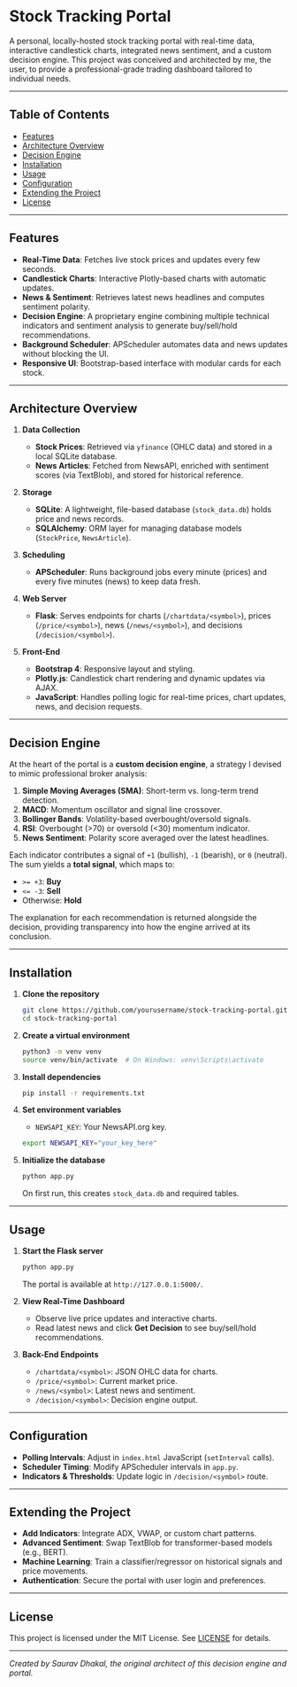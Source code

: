 # Stock Tracking Portal

A personal, locally-hosted stock tracking portal with real-time data, interactive candlestick charts, integrated news sentiment, and a custom decision engine. This project was conceived and architected by me, the user, to provide a professional-grade trading dashboard tailored to individual needs.

---

## Table of Contents

- [Features](#features)
- [Architecture Overview](#architecture-overview)
- [Decision Engine](#decision-engine)
- [Installation](#installation)
- [Usage](#usage)
- [Configuration](#configuration)
- [Extending the Project](#extending-the-project)
- [License](#license)

---

## Features

- **Real-Time Data**: Fetches live stock prices and updates every few seconds.
- **Candlestick Charts**: Interactive Plotly-based charts with automatic updates.
- **News & Sentiment**: Retrieves latest news headlines and computes sentiment polarity.
- **Decision Engine**: A proprietary engine combining multiple technical indicators and sentiment analysis to generate buy/sell/hold recommendations.
- **Background Scheduler**: APScheduler automates data and news updates without blocking the UI.
- **Responsive UI**: Bootstrap-based interface with modular cards for each stock.

---

## Architecture Overview

1. **Data Collection**
   - **Stock Prices**: Retrieved via `yfinance` (OHLC data) and stored in a local SQLite database.
   - **News Articles**: Fetched from NewsAPI, enriched with sentiment scores (via TextBlob), and stored for historical reference.

2. **Storage**
   - **SQLite**: A lightweight, file-based database (`stock_data.db`) holds price and news records.
   - **SQLAlchemy**: ORM layer for managing database models (`StockPrice`, `NewsArticle`).

3. **Scheduling**
   - **APScheduler**: Runs background jobs every minute (prices) and every five minutes (news) to keep data fresh.

4. **Web Server**
   - **Flask**: Serves endpoints for charts (`/chartdata/<symbol>`), prices (`/price/<symbol>`), news (`/news/<symbol>`), and decisions (`/decision/<symbol>`).

5. **Front-End**
   - **Bootstrap 4**: Responsive layout and styling.
   - **Plotly.js**: Candlestick chart rendering and dynamic updates via AJAX.
   - **JavaScript**: Handles polling logic for real-time prices, chart updates, news, and decision requests.

---

## Decision Engine

At the heart of the portal is a **custom decision engine**, a strategy I devised to mimic professional broker analysis:

1. **Simple Moving Averages (SMA)**: Short-term vs. long-term trend detection.
2. **MACD**: Momentum oscillator and signal line crossover.
3. **Bollinger Bands**: Volatility-based overbought/oversold signals.
4. **RSI**: Overbought (>70) or oversold (<30) momentum indicator.
5. **News Sentiment**: Polarity score averaged over the latest headlines.

Each indicator contributes a signal of `+1` (bullish), `-1` (bearish), or `0` (neutral). The sum yields a **total signal**, which maps to:

- `>= +3`: **Buy**
- `<= -3`: **Sell**
- Otherwise: **Hold**

The explanation for each recommendation is returned alongside the decision, providing transparency into how the engine arrived at its conclusion.

---

## Installation

1. **Clone the repository**
   ```bash
   git clone https://github.com/yourusername/stock-tracking-portal.git
   cd stock-tracking-portal
   ```

2. **Create a virtual environment**
   ```bash
   python3 -m venv venv
   source venv/bin/activate  # On Windows: venv\Scripts\activate
   ```

3. **Install dependencies**
   ```bash
   pip install -r requirements.txt
   ```

4. **Set environment variables**
   - `NEWSAPI_KEY`: Your NewsAPI.org key.
   ```bash
   export NEWSAPI_KEY="your_key_here"
   ```

5. **Initialize the database**
   ```bash
   python app.py
   ```
   On first run, this creates `stock_data.db` and required tables.

---

## Usage

1. **Start the Flask server**
   ```bash
   python app.py
   ```
   The portal is available at `http://127.0.0.1:5000/`.

2. **View Real-Time Dashboard**
   - Observe live price updates and interactive charts.
   - Read latest news and click **Get Decision** to see buy/sell/hold recommendations.

3. **Back-End Endpoints**
   - `/chartdata/<symbol>`: JSON OHLC data for charts.
   - `/price/<symbol>`: Current market price.
   - `/news/<symbol>`: Latest news and sentiment.
   - `/decision/<symbol>`: Decision engine output.

---

## Configuration

- **Polling Intervals**: Adjust in `index.html` JavaScript (`setInterval` calls).
- **Scheduler Timing**: Modify APScheduler intervals in `app.py`.
- **Indicators & Thresholds**: Update logic in `/decision/<symbol>` route.

---

## Extending the Project

- **Add Indicators**: Integrate ADX, VWAP, or custom chart patterns.
- **Advanced Sentiment**: Swap TextBlob for transformer-based models (e.g., BERT).
- **Machine Learning**: Train a classifier/regressor on historical signals and price movements.
- **Authentication**: Secure the portal with user login and preferences.

---

## License

This project is licensed under the MIT License. See [LICENSE](LICENSE) for details.

---

*Created by Saurav Dhakal, the original architect of this decision engine and portal.*

